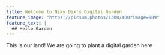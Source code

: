 ```yaml
---
title: Welcome to Niky Dix's Digital Garden
feature_image: "https://picsum.photos/1300/400?image=989"
feature_text: |
  ## Hello Garden
---
```


This is our land! We are going to plant a digital garden here 

